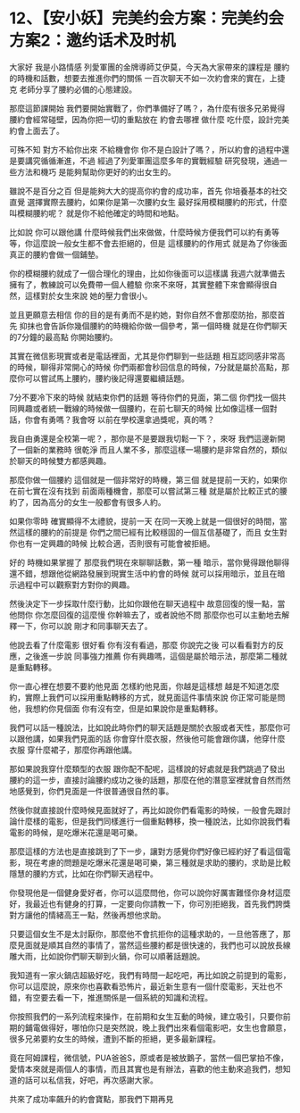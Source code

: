 # 12、【安小妖】完美约会方案：完美约会方案2：邀约话术及时机

大家好 我是小路情感 列愛軍團的金牌導師艾伊莫，今天為大家帶來的課程是 腰約的時機和話數，想要去推進你們的關係 一百次聊天不如一次約會來的實在，上捷克 老師分享了腰約必備的心態建設。

那麼這節課開始 我們要開始實戰了，你們準備好了嗎？，為什麼有很多兄弟覺得腰約會經常碰壁，因為你把一切的重點放在 約會去哪裡 做什麼 吃什麼，設計完美約會上面去了。

可殊不知 對方不給你出來 不給機會你 你不是白設計了嗎？，所以約會的過程中還是要講究循循漸進，不過 經過了列愛軍團這麼多年的實戰經驗 研究發現，通過一些方法和機巧 是能夠幫助你更好的約出女生的。

雖說不是百分之百 但是能夠大大的提高你約會的成功率，首先 你培養基本的社交直覺 選擇實際去腰約，如果你是第一次腰約女生 最好採用模糊腰約的形式，什麼叫模糊腰約呢？ 就是你不給他確定的時間和地點。

比如說 你可以跟他講 什麼時候我們出來做做，什麼時候方便我們可以約有勇等等，你這麼說一般女生都不會去拒絕的，但是 這樣腰約的作用式 就是為了你後面真正的腰約會做一個鋪墊。

你的模糊腰約就成了一個合理化的理由，比如你後面可以這樣講 我週六就準備去擁有了，教練說可以免費帶一個人體驗 你來不來呀，其實整體下來會顯得很自然，這樣對於女生來說 她的壓力會很小。

並且更願意去相信 你的目的是有勇而不是約她，對你自然不會那麼防抬，那麼首先 抑抹也會告訴你幾個腰約的時機給你做一個參考，第一個時機 就是在你們聊天的7分鐘的最高點 你開始腰約。

其實在微信影現實或者是電話裡面，尤其是你們聊到一些話題 相互認同感非常高的時候，聊得非常開心的時候 你們兩都會秒回信息的時候，7分就是屬於高點，那麼你可以嘗試馬上腰約，腰約後記得還要繼續話題。

7分不要冷下來的時候 就結束你們的話題 等待你們的見面，第二個 你們找一個共同興趣或者統一戰線的時候做一個腰約，在前七聊天的時候 比如像這樣一個對話，你會有勇嗎？我會呀 以前在學校還拿過獎呢，真的嗎？

我自由勇還是全校第一呢？，那你是不是要跟我切鬆一下？，來呀 我們這邊新開了一個新的業務時 很乾淨 而且人業不多，那麼這樣一場腰約是非常自然的，類似於聊天的時候雙方都感興趣。

那麼你做一個腰約 這個就是一個非常好的時機，第三個 就是提前一天約，如果你在前七實在沒有找到 前面兩種機會，那麼可以嘗試第三種 就是屬於比較正式的腰約了，因為高分的女生一般都會有很多人約。

如果你零時 確實顯得不太禮貌，提前一天 在同一天晚上就是一個很好的時間，當然這樣的腰約的前提是 你們之間已經有比較穩固的一個互信基礎了，而且 女生對你也有一定興趣的時候 比較合適，否則很有可能會被拒絕。

好的 時機如果掌握了 那麼我們現在來聊聊話數，第一種 暗示，當你覺得跟他聊得還不錯，想跟他從網路發展到現實生活中約會的時候 就可以採用暗示，並且在暗示過程中可以觀察對方對你的興趣。

然後決定下一步採取什麼行動，比如你跟他在聊天過程中 故意回復的慢一點，當他問你 你怎麼回復的這麼慢 你幹嘛去了，或者說他不問 那麼你也可以主動地去解釋一下，你可以說 剛才和同事聊天去了。

他說去看了什麼電影 很好看 你有沒有看過，那麼 你說完之後 可以看看對方的反應，之後進一步說 同事強力推薦 你有興趣嗎，這個是屬於暗示法，那麼第二種就是重點轉移。

你一直心裡在想要不要約他見面 怎樣約他見面，你越是這樣想 越是不知道怎麼約，實際上我們可以採用重點轉移的方式，就見面這件事情來說 你正常可能是問他，我想約你見個面 你有沒有空，但是如果說你是重點轉移。

我們可以話一種說法，比如說此時你們的聊天話題是關於衣服或者天性，那麼你可以跟他講，如果我們見面的話 你會穿什麼衣服，然後他可能會跟你講，他穿什麼衣服 穿什麼裙子，那麼你再跟他講。

那如果說我穿什麼類型的衣服 跟你配不配呢，這樣說的好處就是我們跳過了發出腰約的這一步，直接討論腰約成功之後的話題，那麼在他的潛意室裡就會自然而然地感覺到，你們見面是一件很普通很自然的事。

然後你就直接說什麼時候見面就好了，再比如說你們看電影的時候，一般會先跟討論什麼樣的電影，但是我們同樣進行一個重點轉移，換一種說法，比如你說我們看電影的時候，是吃爆米花還是喝可樂。

那麼這樣的方法也是直接跳到了下一步，讓對方感覺你們好像已經約好了看這個電影，現在考慮的問題是吃爆米花還是喝可樂，第三種就是求助的腰約，求助是比較隱慧的腰約方式，比如在你們聊天過程中。

你發現他是一個健身愛好者，你可以這麼問他，你可以說你好厲害難怪你身材這麼好，我最近也有健身的打算，一定要向你請教一下，你可別拒絕我，首先我們誇獎對方讓他的情緒高王一點，然後再想他求助。

只要這個女生不是太討厭你，那麼他不會抗拒你的這種求助的，一旦他答應了，那麼見面就是順其自然的事情了，當然這些腰約都是很快速的，我們也可以說放長線雕大雨，比如說你們聊天聊到火鍋，你可以順著話題說。

我知道有一家火鍋店超級好吃，我們有時間一起吃吧，再比如說之前提到的電影，你可以這麼說，原來你也喜歡看恐怖片，最近新生意有一個什麼電影，天壯也不錯，有空要去看一下，推進關係是一個系統的知識和流程。

你按照我們的一系列流程來操作，在前期和女生互動的時候，建立吸引，只要你前期的鋪電做得好，哪怕你只是突然說，晚上我們出來看個電影吧，女生也會願意，很多兄弟要約女生的時候，遭到不斷的拒絕，更多最新課程。

竟在阿姆課程，微信號，PUA爸爸S，原或者是被放鵝子，當然一個巴掌拍不像，愛情本來就是兩個人的事情，而且其實也是有辦法，喜歡的他主動來追我們，想知道的話可以私信我，好吧，再次感謝大家。

共來了成功率飆升的約會寶點，那我們下期再見
